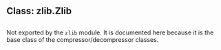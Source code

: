 ## Class: zlib.Zlib

## 

Not exported by the `zlib` module. It is documented here because it is the base
class of the compressor/decompressor classes.
